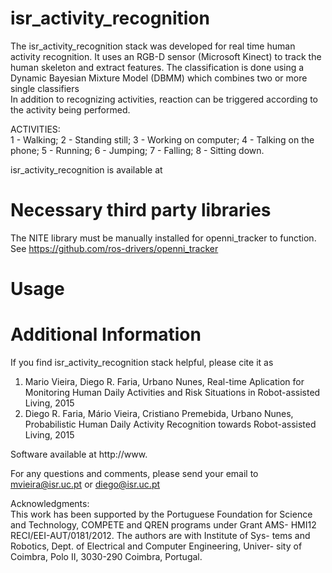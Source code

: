 # isr_activity_recognition

The isr_activity_recognition stack was developed for real time human activity recognition. It uses an 
RGB-D sensor (Microsoft Kinect) to track the human skeleton and extract features. The classification is
done using a Dynamic Bayesian Mixture Model (DBMM) which combines two or more single classifiers  
In addition to recognizing activities, reaction can be triggered according to the activity being performed. 

ACTIVITIES:  
             1 - Walking;
             2 - Standing still;
             3 - Working on computer;
             4 - Talking on the phone;
             5 - Running;
             6 - Jumping;
             7 - Falling;
             8 - Sitting down.

isr_activity_recognition is available at

Necessary third party libraries
===============================
The NITE library must be manually installed for openni_tracker to function. See https://github.com/ros-drivers/openni_tracker

Usage
=====



Additional Information
======================

If you find isr_activity_recognition stack helpful, please cite it as

1. Mario Vieira, Diego R. Faria, Urbano Nunes, Real-time Aplication for Monitoring Human Daily Activities and Risk Situations in Robot-assisted Living, 2015
2. Diego R. Faria, Mário Vieira, Cristiano Premebida, Urbano Nunes, Probabilistic Human Daily Activity Recognition towards Robot-assisted Living, 2015


Software available at http://www.

For any questions and comments, please send your email to
mvieira@isr.uc.pt or diego@isr.uc.pt

Acknowledgments:                                                                                                        
This work has been supported by the Portuguese Foundation for Science
and  Technology,  COMPETE  and  QREN  programs  under  Grant  AMS-
HMI12  RECI/EEI-AUT/0181/2012.  The  authors  are  with  Institute  of  Sys-
tems and Robotics, Dept. of Electrical and Computer Engineering, Univer-
sity of Coimbra, Polo II, 3030-290 Coimbra, Portugal. 

